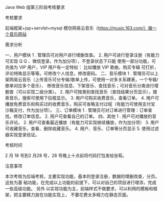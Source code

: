 Java Web 组第三阶段考核要求


考核要求

前端框架+jsp+servlet+mysql 模仿网易云音乐（https://music.163.com/）做一个音乐网站

需求分析

一、用户模块
1 . 管理员可对用户进行增删改查。
2. 用户可进行登录注册（有能力可实现 Q Q 、微信登录，作为加分项），不登录状态下只能 使用一部分功能，可充值为 VIP 用户，VIP 用户有一定特权： 
比如播放 VIP 歌曲，购买专辑 可打折，评论特殊显示等等。可修改个人信息，修改密码。
二、音乐模块
1 . 管理员可以上架网易云音乐（上传音乐可分专辑/歌单上传，可使用一对多关系建表，一个专辑/歌单对应多个音乐）、
修改音乐信息、下架音乐、查找音乐；可对音乐分类进行增删查（可以实现二级分类）。
2. 用户可按类别查找音乐（查找结果分页显示），搜索音乐，搜索可使用下拉框显示。
3. 用户可购买收费音乐，查看订单。
4. 用户可播放免费音乐和购买过的收费音乐，购买可省略支付过程（有能力可使用支付宝 沙箱支付，作为加分项）。
三、订单模块
1 . 管理员可对订单进行管理：订单查找，修改订单信息。
2. 用户可查看自己的订单。
四、其他
1 . 用户可对播放的音乐评论。
2. 用户可查看最近播放（有能力可实现继续播放，作为加分项）
3. 用户可收藏音乐，查看、删除收藏音乐。
4. 用户、音乐、订单等分页显示
5. 使用过滤器实现登录验证。

考核时间

2 月 18 号到2 月28 号，28 号晚上十点前将代码打包发给张荀。







注意事项

本次考核为后端考核，主要实现功能，基本的登录注册，数据的增删改查，分页。这些为基 础功能，在完成以上功能的前提下，可以对自己的项目进行增添，完成一些高级功能。
另外 以实现功能为主，前端样式不做要求，可以利用的模板和框架，把主要精力放在功能实现上， 不要花费太多精力在静态页面。
